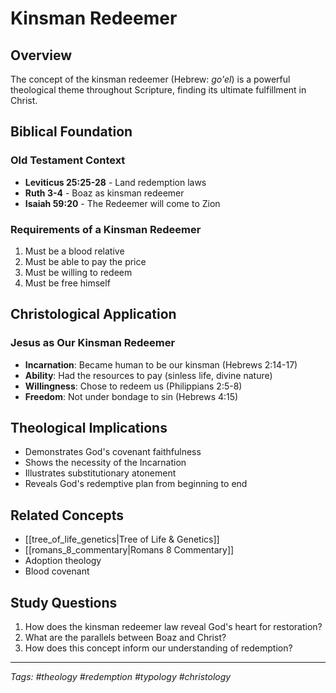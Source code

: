 # Kinsman Redeemer

## Overview
The concept of the kinsman redeemer (Hebrew: *go'el*) is a powerful theological theme throughout Scripture, finding its ultimate fulfillment in Christ.

## Biblical Foundation

### Old Testament Context
- **Leviticus 25:25-28** - Land redemption laws
- **Ruth 3-4** - Boaz as kinsman redeemer
- **Isaiah 59:20** - The Redeemer will come to Zion

### Requirements of a Kinsman Redeemer
1. Must be a blood relative
2. Must be able to pay the price
3. Must be willing to redeem
4. Must be free himself

## Christological Application

### Jesus as Our Kinsman Redeemer
- **Incarnation**: Became human to be our kinsman (Hebrews 2:14-17)
- **Ability**: Had the resources to pay (sinless life, divine nature)
- **Willingness**: Chose to redeem us (Philippians 2:5-8)
- **Freedom**: Not under bondage to sin (Hebrews 4:15)

## Theological Implications
- Demonstrates God's covenant faithfulness
- Shows the necessity of the Incarnation
- Illustrates substitutionary atonement
- Reveals God's redemptive plan from beginning to end

## Related Concepts
- [[tree_of_life_genetics|Tree of Life & Genetics]]
- [[romans_8_commentary|Romans 8 Commentary]]
- Adoption theology
- Blood covenant

## Study Questions
1. How does the kinsman redeemer law reveal God's heart for restoration?
2. What are the parallels between Boaz and Christ?
3. How does this concept inform our understanding of redemption?

---
*Tags: #theology #redemption #typology #christology*
